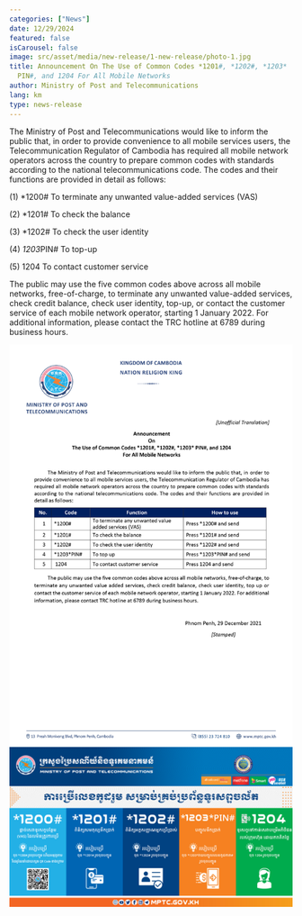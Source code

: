 ```yaml
---
categories: ["News"]
date: 12/29/2024
featured: false
isCarousel: false
image: src/asset/media/new-release/1-new-release/photo-1.jpg
title: Announcement On The Use of Common Codes *1201#, *1202#, *1203*
  PIN#, and 1204 For All Mobile Networks
author: Ministry of Post and Telecommunications
lang: km
type: news-release
---
```


The Ministry of Post and Telecommunications would like to inform the public that, in order to provide convenience to all mobile services users, the Telecommunication Regulator of Cambodia has required all mobile network operators across the country to prepare common codes with standards according to the national telecommunications code. The codes and their functions are provided in detail as follows:

(1) \*1200# To terminate any unwanted value-added services (VAS)

(2) \*1201# To check the balance

(3) \*1202# To check the user identity

(4) *1203*PIN# To top-up

(5) 1204 To contact customer service

The public may use the five common codes above across all mobile networks, free-of-charge, to terminate any unwanted value-added services, check credit balance, check user identity, top-up, or contact the customer service of each mobile network operator, starting 1 January 2022. For additional information, please contact the TRC hotline at 6789 during business hours.

![photo 2](src/asset/media/new-release/1-new-release/photo-2.png)
![photo 3](src/asset/media/new-release/1-new-release/photo-3.jpg)
